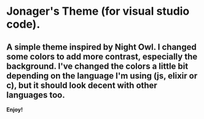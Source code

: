 # Jonager's Theme (for visual studio code).

## A simple theme inspired by Night Owl. I changed some colors to add more contrast, especially the background. I've changed the colors a little bit depending on the language I'm using (js, elixir or c), but it should look decent with other languages too.

**Enjoy!**
